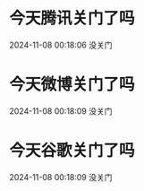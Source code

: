 # 今天腾讯关门了吗

2024-11-08 00:18:06 没关门

# 今天微博关门了吗

2024-11-08 00:18:09 没关门

# 今天谷歌关门了吗

2024-11-08 00:18:09 没关门

